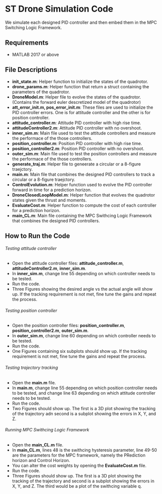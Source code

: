 # ST Drone Simulation Code
We simulate each designed PID controller and then embed them in the MPC Switching Logic Framework. 

## Requirements
- MATLAB 2017 or above

## File Descriptions
- **init_state.m**: Helper function to initialize the states of the quadrotor.
- **drone_params.m**: Helper function that return a struct containing the parameters of the quadrotor.
- **DroneModel.m**: Helper file to evolve the states of the quadrotor. (Contains the forward euler descretized model of the quadrotor)
- **att_error_init.m, pos_error_init.m**: These files are used to initialize the PID controller errors. One is for attitude controller and the other is for position controller.
- **attitude_controller.m**: Attitude PID controller with high rise time.
- **attitudeController2.m**: Attitude PID controller with no overshoot.
- **inner_sim.m**: Main file used to test the attitude controllers and measure the performace of the those controllers.
- **position_controller.m**: Position PID controller with high rise time.
- **position_controller2.m**: Position PID controller with no overshoot.
- **outer_sim.m**: Main file used to test the position controllers and measure the performace of the those controllers.
- **generate_traj.m**: Helper file to geneerate a circular or a 8-figure traejctory.
- **main.m**: Main file that combines the designed PID controllers to track a circular or a 8-figure traejctory.
- **ControlEvolution.m**: Helper function used to evolve the PID controller forward in time for a prediction horizon.
- **DroneClosedLoopModel.m**: Helper function that evolves the quadrotor states given the thrust and moments.
- **EvaluateCost.m**: Helper function to compute the cost of each controller for a prediction horizon.
- **main_CL.m**: Main file containing the MPC Swithcing Logic Framework that combines the designed PID controllers.  

## How to Run the Code
###### Testing attitude controller
- Open the attitude controller files: **attitude_controller.m**, **attitudeController2.m**, **inner_sim.m**.
- In **inner_sim.m**, change line 55 depending on which controller needs to be tested.
- Run the code.
- Three Figures showing the desired angle vs the actual angle will show up. If the tracking requirement is not met, fine tune the gains and repeat the process.

###### Testing position controller
- Open the position controller files: **position_controller.m**, **position_controller2.m**, **outer_sim.m**.
- In **outer_sim.m**, change line 60 depending on which controller needs to be tested.
- Run the code.
- One Figures containing six subplots should show up. If the tracking requirement is not met, fine tune the gains and repeat the process.

###### Testing trajectory tracking
- Open the **main.m** file.
- In **main.m**, change line 55 depending on which position controller needs to be tested, and change line 63 depending on which attitude controller needs to be tested.
- Run the code.
- Two Figures should show up. The first is a 3D plot showing the tracking of the trajectory adn second is a subplot showing the errors in X, Y, and Z.

###### Running MPC Swithcing Logic Framework
- Open the **main_CL.m** file.
- In **main_CL.m**, lines 48 is the swithcing hysteresis parameter, line 49-50 are the parameters for the MPC framework, namely the PRediction horizon and Control Horizon.
- You can alter the cost weights by opening the **EvaluateCost.m** file.
- Run the code.
- Three Figures should show up. The first is a 3D plot showing the tracking of the trajectory and second is a subplot showing the errors in X, Y, and Z. The third would be a plot of the swithcing variable q.
